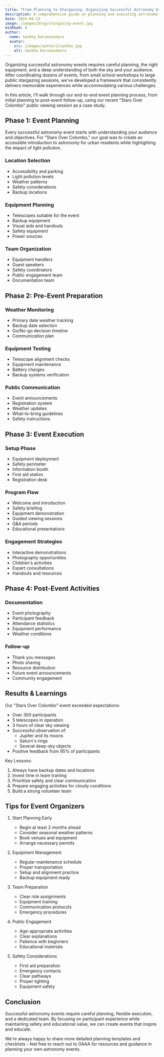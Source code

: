 ```yaml
---
title: "From Planning to Stargazing: Organizing Successful Astronomy Events"
description: A comprehensive guide on planning and executing astronomy events, from public stargazing sessions to astronomy workshops, based on OAAA's experience.
date: 2024-04-23
image: /images/blog/stargazing-event.jpg
minRead: 8
author:
  name: Sankha Karunasekara
  avatar:
    src: /images/authors/sankha.jpg
    alt: Sankha Karunasekara
---
```


Organizing successful astronomy events requires careful planning, the right equipment, and a deep understanding of both the sky and your audience. After coordinating dozens of events, from small school workshops to large public stargazing sessions, we've developed a framework that consistently delivers memorable experiences while accommodating various challenges.

In this article, I'll walk through our end-to-end event planning process, from initial planning to post-event follow-up, using our recent "Stars Over Colombo" public viewing session as a case study.

## Phase 1: Event Planning

Every successful astronomy event starts with understanding your audience and objectives. For "Stars Over Colombo," our goal was to create an accessible introduction to astronomy for urban residents while highlighting the impact of light pollution.

### Location Selection
- Accessibility and parking
- Light pollution levels
- Weather patterns
- Safety considerations
- Backup locations

### Equipment Planning
- Telescopes suitable for the event
- Backup equipment
- Visual aids and handouts
- Safety equipment
- Power sources

### Team Organization
- Equipment handlers
- Guest speakers
- Safety coordinators
- Public engagement team
- Documentation team

## Phase 2: Pre-Event Preparation

### Weather Monitoring
- Primary date weather tracking
- Backup date selection
- Go/No-go decision timeline
- Communication plan

### Equipment Testing
- Telescope alignment checks
- Equipment maintenance
- Battery charges
- Backup systems verification

### Public Communication
- Event announcements
- Registration system
- Weather updates
- What-to-bring guidelines
- Safety instructions

## Phase 3: Event Execution

### Setup Phase
- Equipment deployment
- Safety perimeter
- Information booth
- First aid station
- Registration desk

### Program Flow
- Welcome and introduction
- Safety briefing
- Equipment demonstration
- Guided viewing sessions
- Q&A periods
- Educational presentations

### Engagement Strategies
- Interactive demonstrations
- Photography opportunities
- Children's activities
- Expert consultations
- Handouts and resources

## Phase 4: Post-Event Activities

### Documentation
- Event photography
- Participant feedback
- Attendance statistics
- Equipment performance
- Weather conditions

### Follow-up
- Thank you messages
- Photo sharing
- Resource distribution
- Future event announcements
- Community engagement

## Results & Learnings

Our "Stars Over Colombo" event exceeded expectations:
- Over 300 participants
- 5 telescopes in operation
- 3 hours of clear sky viewing
- Successful observation of:
  - Jupiter and its moons
  - Saturn's rings
  - Several deep-sky objects
- Positive feedback from 95% of participants

Key Lessons:
1. Always have backup dates and locations
2. Invest time in team training
3. Prioritize safety and clear communication
4. Prepare engaging activities for cloudy conditions
5. Build a strong volunteer team

## Tips for Event Organizers

1. Start Planning Early
   - Begin at least 2 months ahead
   - Consider seasonal weather patterns
   - Book venues and equipment
   - Arrange necessary permits

2. Equipment Management
   - Regular maintenance schedule
   - Proper transportation
   - Setup and alignment practice
   - Backup equipment ready

3. Team Preparation
   - Clear role assignments
   - Equipment training
   - Communication protocols
   - Emergency procedures

4. Public Engagement
   - Age-appropriate activities
   - Clear explanations
   - Patience with beginners
   - Educational materials

5. Safety Considerations
   - First aid preparation
   - Emergency contacts
   - Clear pathways
   - Proper lighting
   - Equipment safety

## Conclusion

Successful astronomy events require careful planning, flexible execution, and a dedicated team. By focusing on participant experience while maintaining safety and educational value, we can create events that inspire and educate.

We're always happy to share more detailed planning templates and checklists - feel free to reach out to OAAA for resources and guidance in planning your own astronomy events.
